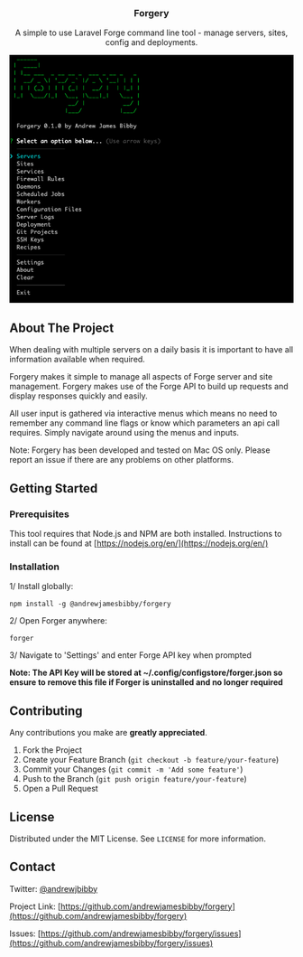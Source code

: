<br />
<p align="center">
  <h3 align="center">Forgery</h3>
  
  <p align="center">
    A simple to use Laravel Forge command line tool - manage servers, sites, config and deployments.
    <br />

  </p>

  <a href="https://github.com/andrewjamesbibby/forgery">
    <img src="https://github.com/andrewjamesbibby/forgery/blob/ce40584757bec95ce4b88acd399fcfe186d22046/screenshots/main.png?raw=true" alt="Logo">
  </a>
</p>

## About The Project

When dealing with multiple servers on a daily basis it is important to have all information available when required.

Forgery makes it simple to manage all aspects of Forge server and site management. Forgery makes use of the Forge API to build up requests and display responses quickly and easily.

All user input is gathered via interactive menus which means no need to remember any command line flags or know which parameters an api call requires. Simply navigate around using the menus and inputs.

Note: Forgery has been developed and tested on Mac OS only. Please report an issue if there are any problems on other platforms.

## Getting Started

### Prerequisites

This tool requires that Node.js and NPM are both installed. Instructions to install can be found at [https://nodejs.org/en/](https://nodejs.org/en/)

### Installation

1/ Install globally: 
```
npm install -g @andrewjamesbibby/forgery
```

2/ Open Forger anywhere:
```
forger
```

3/ Navigate to 'Settings' and enter Forge API key when prompted

**Note: The API Key will be stored at ~/.config/configstore/forger.json so ensure to remove this file if Forger is uninstalled and no longer required**

## Contributing
Any contributions you make are **greatly appreciated**.

1. Fork the Project
2. Create your Feature Branch (`git checkout -b feature/your-feature`)
3. Commit your Changes (`git commit -m 'Add some feature'`)
4. Push to the Branch (`git push origin feature/your-feature`)
5. Open a Pull Request

## License
Distributed under the MIT License. See `LICENSE` for more information.

## Contact

Twitter: [@andrewjbibby](https://twitter.com/andrewjbibby)

Project Link: [https://github.com/andrewjamesbibby/forgery](https://github.com/andrewjamesbibby/forgery)

Issues: [https://github.com/andrewjamesbibby/forgery/issues](https://github.com/andrewjamesbibby/forgery/issues)